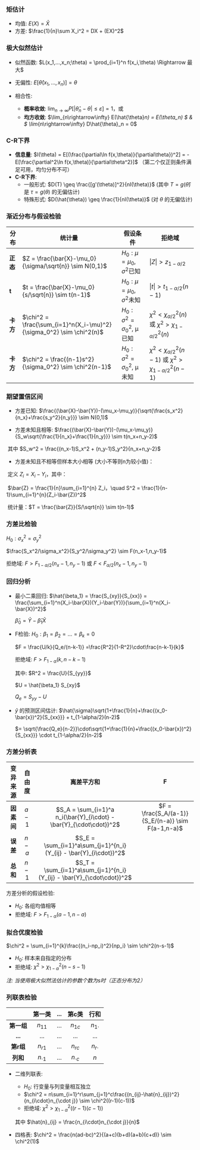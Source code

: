 ### 矩估计

- 均值: $E(X) = \bar{X}$
- 方差: $\frac{1}{n}\sum X_i^2 = DX + (EX)^2$

### 极大似然估计

- 似然函数: $L(x_1,...,x_n;\theta) = \prod_{i=1}^n f(x_i,\theta) \Rightarrow 最大$
- 无偏性: $E[\hat{\theta}(x_1,...,x_n)] = \theta$
- 相合性:

  - **概率收敛**: $\lim_{n\rightarrow\infty} P[|\hat{\theta}_n - \theta| \leq \varepsilon] = 1$，或
  - **均方收敛**: $\lim_{n\rightarrow\infty} E(\hat{\theta}_n) = E(\theta_n) $  &  $  \lim_{n\rightarrow\infty} D\hat{\theta}_n  = 0$

### C-R下界

- **信息量**: $I(\theta) = E[(\frac{\partial\ln f(x,\theta)}{\partial\theta})^2] = -E[\frac{\partial^2\ln f(x,\theta)}{\partial\theta^2}]$ （第二个仅正则条件满足可用，均匀分布不可）
- **C-R下界**: 
  - 一般形式: $D(T) \geq \frac{[g'(\theta)]^2}{nI(\theta)}$ (其中 $T=g(\hat{\theta})$ 是 $\tau=g(\theta)$ 的无偏估计)
  - 特殊形式: $D(\hat{\theta}) \geq \frac{1}{nI(\theta)}$ (对 $\theta$ 的无偏估计)

### 渐近分布与假设检验

| 分布     | 统计量                                                       | 假设条件                            | 拒绝域                                                       |
| -------- | ------------------------------------------------------------ | ----------------------------------- | ------------------------------------------------------------ |
| **正态** | $Z = \frac{\bar{X}-\mu_0}{\sigma/\sqrt{n}} \sim N(0,1)$      | $H_0: \mu = \mu_0$, $\sigma^2$已知  | $\|Z\| > z_{1-\alpha/2}$                                     |
| **t**    | $t = \frac{\bar{X}-\mu_0}{s/\sqrt{n}} \sim t(n-1)$           | $H_0: \mu = \mu_0$, $\sigma^2$未知  | $\|t\| > t_{1-\alpha/2}(n-1)$                                |
| **卡方** | $\chi^2 = \frac{\sum_{i=1}^n(X_i-\mu)^2}{\sigma_0^2} \sim \chi^2(n)$ | $H_0: \sigma^2 = \sigma_0^2$, μ已知 | $\chi^2 < \chi^2_{\alpha/2}(n)$ 或 $\chi^2 > \chi^2_{1-\alpha/2}(n)$ |
| **卡方** | $\chi^2 = \frac{(n-1)s^2}{\sigma_0^2} \sim \chi^2(n-1)$      | $H_0: \sigma^2 = \sigma_0^2$, μ未知 | $\chi^2 < \chi^2_{\alpha/2}(n-1)$ 或 $\chi^2 > \chi^2_{1-\alpha/2}(n-1)$ |

### **期望置信区间**

*   方差已知: $\frac{(\bar{X}-\bar{Y})-(\mu_x-\mu_y)}{\sqrt{\frac{s_x^2}{n_x}+\frac{s_y^2}{n_y}}} \sim N(0,1)$

*   方差未知且相等: $\frac{(\bar{X}-\bar{Y})-(\mu_x-\mu_y)}{S_w\sqrt{\frac{1}{n_x}+\frac{1}{n_y}}} \sim t(n_x+n_y-2)$

​	其中 $S_w^2 = \frac{(n_x-1)S_x^2 + (n_y-1)S_y^2}{n_x+n_y-2}$

*   方差未知且不相等但样本大小相等 (大小不等则n为较小值)：

​	定义 $Z_i = X_i - Y_i$，其中：

​	$\bar{Z} = \frac{1}{n}\sum_{i=1}^{n} Z_i，\quad S^2 = \frac{1}{n-1}\sum_{i=1}^{n}(Z_i-\bar{Z})^2$

​	统计量：$T = \frac{\bar{Z}}{S/\sqrt{n}} \sim t(n-1)$

### 方差比检验

$H_0: \sigma_x^2 = \sigma_y^2$

$\frac{S_x^2/\sigma_x^2}{S_y^2/\sigma_y^2} \sim F(n_x-1,n_y-1)$

拒绝域: $F > F_{1-\alpha/2}(n_x-1,n_y-1)$ 或 $F < F_{\alpha/2}(n_x-1,n_y-1)$

### 回归分析

- 最小二乘回归:
  $\hat{\beta_1} = \frac{S_{xy}}{S_{xx}} = \frac{\sum_{i=1}^n(X_i-\bar{X})(Y_i-\bar{Y})}{\sum_{i=1}^n(X_i-\bar{X})^2}$

  $\hat{\beta}_0 = \bar{Y} - \hat{\beta}_1\bar{X}$

- F检验:
  $H_0: \beta_1 = \beta_2 = ... = \beta_k = 0$

  $F = \frac{U/k}{Q_e/(n-k-1)} =\frac{R^2}{1-R^2}\cdot\frac{n-k-1}{k}$

  拒绝域: $F > F_{1-\alpha}(k, n-k-1)$

  其中:
   $R^2 = \frac{U}{S_{yy}}$

   $U = \hat{\beta_1} S_{xy}$

   $Q_e = S_{yy} - U$

- $\hat{y}$ 的预测区间估计:
  $\hat{\sigma}\sqrt{1+\frac{1}{n}+\frac{(x_0-\bar{x})^2}{S_{xx}}} + t_{1-\alpha/2}(n-2)$

  $= \sqrt{\frac{Q_e}{n-2}}\cdot\sqrt{1+\frac{1}{n}+\frac{(x_0-\bar{x})^2}{S_{xx}}} \cdot t_{1-\alpha/2}(n-2)$

### 方差分析表

|  变异来源  | 自由度 |                          离差平方和                          |                         F                         |
| :--------: | :----: | :----------------------------------------------------------: | :-----------------------------------------------: |
| **因素间** | $a-1$  | $S_A = \sum_{i=1}^a n_i(\bar{Y}_{i\cdot} - \bar{Y}_{\cdot\cdot})^2$ | $F = \frac{S_A/(a-1)}{S_E/(n-a)} \sim F(a-1,n-a)$ |
|  **误差**  | $n-a$  | $S_E = \sum_{i=1}^a\sum_{j=1}^{n_i}(Y_{ij} - \bar{Y}_{i\cdot})^2$ |                                                   |
|  **总和**  | $n-1$  | $S_T = \sum_{i=1}^a\sum_{j=1}^{n_i}(Y_{ij} - \bar{Y}_{\cdot\cdot})^2$ |                                                   |

方差分析的假设检验:

- $H_0$: 各组均值相等
- 拒绝域: $F > F_{1-\alpha}(a-1, n-a)$

### 拟合优度检验

$\chi^2 = \sum_{i=1}^{k}\frac{(n_i-np_i)^2}{np_i} \sim \chi^2(n-s-1)$

- $H_0$: 样本来自指定的分布
- 拒绝域: $\chi^2 > \chi^2_{1-\alpha}(n-s-1)$

*注: 当使用极大似然法估计的参数个数为s时（正态分布为2）*

### 列联表检验

|            |    第一类    | ...  |     第c类     |     行和     |
| :--------: | :----------: | :--: | :-----------: | :----------: |
| **第一组** |   $n_{11}$   | ...  |   $n_{1c}$    | $n_{1\cdot}$ |
|  **...**   |     ...      | ...  |      ...      |     ...      |
| **第r组**  |   $n_{r1}$   | ...  |   $n_{rc}$    | $n_{r\cdot}$ |
|  **列和**  | $n_{\cdot1}$ | ...  | $n_{\cdot c}$ |     $n$      |

- 二维列联表: 

  - $H_0$: 行变量与列变量相互独立
  - $\chi^2 = n\sum_{i=1}^r\sum_{j=1}^c\frac{(n_{ij}-\hat{n}_{ij})^2}{n_{i\cdot}n_{\cdot j}} \sim \chi^2((r-1)(c-1))$
  - 拒绝域: $\chi^2 > \chi^2_{1-\alpha}((r-1)(c-1))$

  其中 $\hat{n}_{ij} = \frac{n_{i\cdot}n_{\cdot j}}{n}$

- 四格表: $\chi^2 = \frac{n(ad-bc)^2}{(a+c)(b+d)(a+b)(c+d)} \sim \chi^2(1)$

